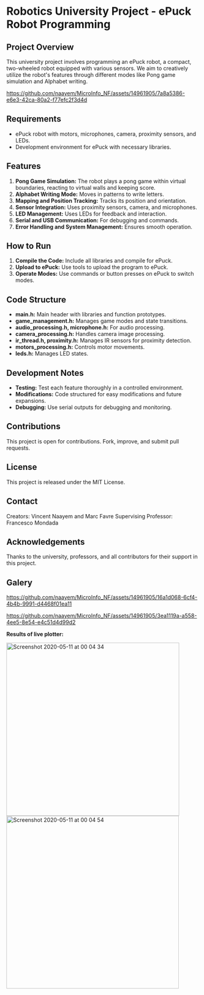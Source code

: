 # Robotics University Project - ePuck Robot Programming

## Project Overview
This university project involves programming an ePuck robot, a compact, two-wheeled robot equipped with various sensors. We aim to creatively utilize the robot's features through different modes like Pong game simulation and Alphabet writing.


https://github.com/naayem/MicroInfo_NF/assets/14961905/7a8a5386-e6e3-42ca-80a2-f77efc2f3d4d


## Requirements
- ePuck robot with motors, microphones, camera, proximity sensors, and LEDs.
- Development environment for ePuck with necessary libraries.

## Features
1. **Pong Game Simulation:** The robot plays a pong game within virtual boundaries, reacting to virtual walls and keeping score.
2. **Alphabet Writing Mode:** Moves in patterns to write letters.
3. **Mapping and Position Tracking:** Tracks its position and orientation.
4. **Sensor Integration:** Uses proximity sensors, camera, and microphones.
5. **LED Management:** Uses LEDs for feedback and interaction.
6. **Serial and USB Communication:** For debugging and commands.
7. **Error Handling and System Management:** Ensures smooth operation.

## How to Run
1. **Compile the Code:** Include all libraries and compile for ePuck.
2. **Upload to ePuck:** Use tools to upload the program to ePuck.
3. **Operate Modes:** Use commands or button presses on ePuck to switch modes.

## Code Structure
- **main.h:** Main header with libraries and function prototypes.
- **game_management.h:** Manages game modes and state transitions.
- **audio_processing.h, microphone.h:** For audio processing.
- **camera_processing.h:** Handles camera image processing.
- **ir_thread.h, proximity.h:** Manages IR sensors for proximity detection.
- **motors_processing.h:** Controls motor movements.
- **leds.h:** Manages LED states.

## Development Notes
- **Testing:** Test each feature thoroughly in a controlled environment.
- **Modifications:** Code structured for easy modifications and future expansions.
- **Debugging:** Use serial outputs for debugging and monitoring.

## Contributions
This project is open for contributions. Fork, improve, and submit pull requests.

## License
This project is released under the MIT License.

## Contact
Creators: Vincent Naayem and Marc Favre
Supervising Professor: Francesco Mondada

## Acknowledgements
Thanks to the university, professors, and all contributors for their support in this project.


## Galery

https://github.com/naayem/MicroInfo_NF/assets/14961905/16a1d068-6cf4-4b4b-9991-d4468f01ea11


https://github.com/naayem/MicroInfo_NF/assets/14961905/3ea1119a-a558-4ee5-8e54-e4c51d4d99d2


**Results of live plotter:**

<img width="451" alt="Screenshot 2020-05-11 at 00 04 34" src="https://github.com/naayem/MicroInfo_NF/assets/14961905/fd8575ed-1171-4f5d-89d7-f0fd373a7ed0">
<img width="450" alt="Screenshot 2020-05-11 at 00 04 54" src="https://github.com/naayem/MicroInfo_NF/assets/14961905/53b1f265-9aa0-448b-87ff-d39205692d19">
